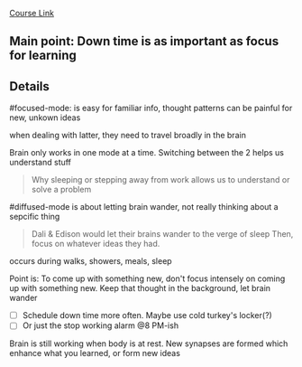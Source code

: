 [Course Link](https://www.coursera.org/learn/learning-how-to-learn)

## Main point: Down time is as important as focus for learning
## Details
#focused-mode: is easy for familiar info, thought patterns
					can be painful for new, unkown ideas

when dealing with latter, they need to travel broadly in the brain 

Brain only works in one mode at a time. 
Switching between the 2 helps us understand stuff

>Why sleeping or stepping away from work allows us to understand or solve a problem

#diffused-mode is about letting brain wander, not really thinking about a sepcific thing 
>Dali & Edison would let their brains wander to the verge of sleep
>Then, focus on whatever ideas they had. 

occurs during walks, showers, meals, sleep

Point is:  To come up with something new, 
			don't focus intensely on coming up with something new. 
			Keep that thought in the background, let brain wander 

- [ ] Schedule down time more often. Maybe use cold turkey's locker(?)
- [ ] Or just the stop working alarm @8 PM-ish

Brain is still working when body is at rest. New synapses are formed which enhance what you learned, or form new ideas